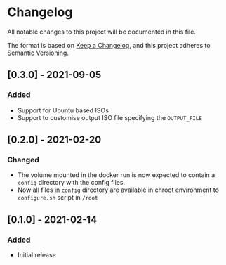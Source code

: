 # Changelog
All notable changes to this project will be documented in this file.

The format is based on [Keep a Changelog](https://keepachangelog.com/en/1.0.0/),
and this project adheres to [Semantic Versioning](https://semver.org/spec/v2.0.0.html).

## [0.3.0] - 2021-09-05

### Added

- Support for Ubuntu based ISOs
- Support to customise output ISO file specifying the `OUTPUT_FILE`

## [0.2.0] - 2021-02-20

### Changed

- The volume mounted in the docker run is now expected to contain a `config` directory with the config files.
- Now all files in `config` directory are available in chroot environment to `configure.sh` script in `/root`

## [0.1.0] - 2021-02-14

### Added

- Initial release
